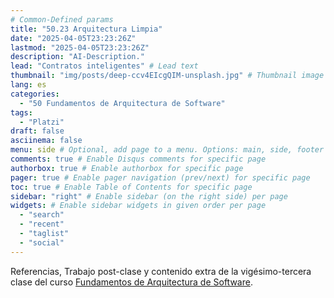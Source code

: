 ```yaml
---
# Common-Defined params
title: "50.23 Arquitectura Limpia"
date: "2025-04-05T23:23:26Z"
lastmod: "2025-04-05T23:23:26Z"
description: "AI-Description."
lead: "Contratos inteligentes" # Lead text
thumbnail: "img/posts/deep-ccv4EIcgQIM-unsplash.jpg" # Thumbnail image
lang: es
categories:
  - "50 Fundamentos de Arquitectura de Software"
tags:
  - "Platzi"
draft: false
asciinema: false
menu: side # Optional, add page to a menu. Options: main, side, footer
comments: true # Enable Disqus comments for specific page
authorbox: true # Enable authorbox for specific page
pager: true # Enable pager navigation (prev/next) for specific page
toc: true # Enable Table of Contents for specific page
sidebar: "right" # Enable sidebar (on the right side) per page
widgets: # Enable sidebar widgets in given order per page
  - "search"
  - "recent"
  - "taglist"
  - "social"
---
```


Referencias, Trabajo post-clase y contenido extra de la vigésimo-tercera clase del curso [Fundamentos de Arquitectura de Software](https://platzi.com/). 

<!--more-->

